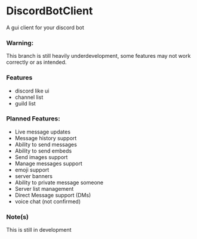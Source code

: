 # DiscordBotClient
A gui client for your discord bot

### Warning:
This branch is still heavily underdevelopment,
some features may not work correctly or as intended.

### Features
- discord like ui
- channel list
- guild list



### Planned Features:

- Live message updates
- Message history support
- Ability to send messages
- Ability to send embeds
- Send images support
- Manage messages support
- emoji support
- server banners
- Ability to private message someone
- Server list management
- Direct Message support (DMs)
- voice chat (not confirmed)


### Note(s)
This is still in development
